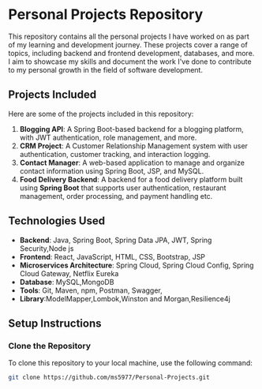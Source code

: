 # Personal Projects Repository

This repository contains all the personal projects I have worked on as part of my learning and development journey. These projects cover a range of topics, including backend and frontend development, databases, and more. I aim to showcase my skills and document the work I've done to contribute to my personal growth in the field of software development.

## Projects Included

Here are some of the projects included in this repository:

1. **Blogging API**: A Spring Boot-based backend for a blogging platform, with JWT authentication, role management, and more.
2. **CRM Project**: A Customer Relationship Management system with user authentication, customer tracking, and interaction logging.
3. **Contact Manager**: A web-based application to manage and organize contact information using Spring Boot, JSP, and MySQL.
4. **Food Delivery Backend**: A backend for a food delivery platform built using **Spring Boot** that supports user authentication, restaurant management, order processing, and payment handling etc.

## Technologies Used

- **Backend**: Java, Spring Boot, Spring Data JPA, JWT, Spring Security,Node js
- **Frontend**: React, JavaScript, HTML, CSS, Bootstrap, JSP
-  **Microservices Architecture**: Spring Cloud, Spring Cloud Config, Spring Cloud Gateway, Netflix Eureka
- **Database**: MySQL,MongoDB
- **Tools**: Git, Maven, npm, Postman, Swagger,
- **Library**:ModelMapper,Lombok,Winston and Morgan,Resilience4j

## Setup Instructions

### Clone the Repository

To clone this repository to your local machine, use the following command:

```bash
git clone https://github.com/ms5977/Personal-Projects.git
